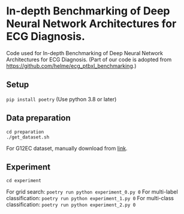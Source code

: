 # In-depth Benchmarking of Deep Neural Network Architectures for ECG Diagnosis.

Code used for In-depth Benchmarking of Deep Neural Network Architectures for ECG Diagnosis.
(Part of our code is adopted from https://github.com/helme/ecg_ptbxl_benchmarking.)

## Setup

`pip install poetry`
(Use python 3.8 or later)

## Data preparation

```
cd preparation
./get_dataset.sh
```
For G12EC dataset, manually download from [link](https://www.kaggle.com/bjoernjostein/georgia-12lead-ecg-challenge-database/metadata).

## Experiment

```
cd experiment
```

For grid search: `poetry run python experiment_0.py 0`
For multi-label classification: `poetry run python experiment_1.py 0`
For multi-class classification: `poetry run python experiment_2.py 0`
